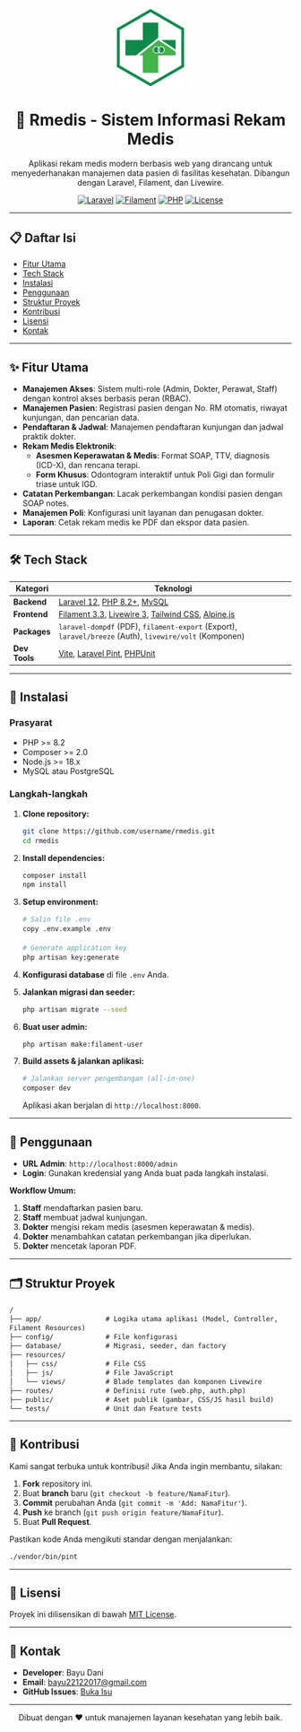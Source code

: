 <p align="center">
  <img src="public/images/LogoPuskesmas.png" alt="Rmedis Logo" width="120">
</p>

<h1 align="center">🏥 Rmedis - Sistem Informasi Rekam Medis</h1>

<p align="center">
  Aplikasi rekam medis modern berbasis web yang dirancang untuk menyederhanakan manajemen data pasien di fasilitas kesehatan. Dibangun dengan Laravel, Filament, dan Livewire.
</p>

<p align="center">
  <a href="https://laravel.com"><img src="https://img.shields.io/badge/Laravel-12.0-FF2D20?logo=laravel" alt="Laravel"></a>
  <a href="https://filamentphp.com"><img src="https://img.shields.io/badge/Filament-3.3-F59E0B" alt="Filament"></a>
  <a href="https://php.net"><img src="https://img.shields.io/badge/PHP-8.2+-777BB4?logo=php" alt="PHP"></a>
  <a href="LICENSE"><img src="https://img.shields.io/badge/License-MIT-green.svg" alt="License"></a>
</p>

---

## 📋 Daftar Isi

- [Fitur Utama](#-fitur-utama)
- [Tech Stack](#-tech-stack)
- [Instalasi](#-instalasi)
- [Penggunaan](#-penggunaan)
- [Struktur Proyek](#-struktur-proyek)
- [Kontribusi](#-kontribusi)
- [Lisensi](#-lisensi)
- [Kontak](#-kontak)

---

## ✨ Fitur Utama

- **Manajemen Akses**: Sistem multi-role (Admin, Dokter, Perawat, Staff) dengan kontrol akses berbasis peran (RBAC).
- **Manajemen Pasien**: Registrasi pasien dengan No. RM otomatis, riwayat kunjungan, dan pencarian data.
- **Pendaftaran & Jadwal**: Manajemen pendaftaran kunjungan dan jadwal praktik dokter.
- **Rekam Medis Elektronik**:
  - **Asesmen Keperawatan & Medis**: Format SOAP, TTV, diagnosis (ICD-X), dan rencana terapi.
  - **Form Khusus**: Odontogram interaktif untuk Poli Gigi dan formulir triase untuk IGD.
- **Catatan Perkembangan**: Lacak perkembangan kondisi pasien dengan SOAP notes.
- **Manajemen Poli**: Konfigurasi unit layanan dan penugasan dokter.
- **Laporan**: Cetak rekam medis ke PDF dan ekspor data pasien.

---

## 🛠 Tech Stack

| Kategori      | Teknologi                                                                                             |
|---------------|-------------------------------------------------------------------------------------------------------|
| **Backend**   | [Laravel 12](https://laravel.com), [PHP 8.2+](https://php.net), [MySQL](https://www.mysql.com)           |
| **Frontend**  | [Filament 3.3](https://filamentphp.com), [Livewire 3](https://livewire.laravel.com), [Tailwind CSS](https://tailwindcss.com), [Alpine.js](https://alpinejs.dev) |
| **Packages**  | `laravel-dompdf` (PDF), `filament-export` (Export), `laravel/breeze` (Auth), `livewire/volt` (Komponen) |
| **Dev Tools** | [Vite](https://vitejs.dev), [Laravel Pint](https://laravel.com/docs/pint), [PHPUnit](https://phpunit.de) |

---

## 🚀 Instalasi

### Prasyarat
- PHP >= 8.2
- Composer >= 2.0
- Node.js >= 18.x
- MySQL atau PostgreSQL

### Langkah-langkah
1.  **Clone repository:**
    ```bash
    git clone https://github.com/username/rmedis.git
    cd rmedis
    ```

2.  **Install dependencies:**
    ```bash
    composer install
    npm install
    ```

3.  **Setup environment:**
    ```bash
    # Salin file .env
    copy .env.example .env

    # Generate application key
    php artisan key:generate
    ```

4.  **Konfigurasi database** di file `.env` Anda.

5.  **Jalankan migrasi dan seeder:**
    ```bash
    php artisan migrate --seed
    ```

6.  **Buat user admin:**
    ```bash
    php artisan make:filament-user
    ```

7.  **Build assets & jalankan aplikasi:**
    ```bash
    # Jalankan server pengembangan (all-in-one)
    composer dev
    ```
    Aplikasi akan berjalan di `http://localhost:8000`.

---

## 📖 Penggunaan

- **URL Admin**: `http://localhost:8000/admin`
- **Login**: Gunakan kredensial yang Anda buat pada langkah instalasi.

**Workflow Umum:**
1.  **Staff** mendaftarkan pasien baru.
2.  **Staff** membuat jadwal kunjungan.
3.  **Dokter** mengisi rekam medis (asesmen keperawatan & medis).
4.  **Dokter** menambahkan catatan perkembangan jika diperlukan.
5.  **Dokter** mencetak laporan PDF.

---

## 🗂️ Struktur Proyek

```
/
├── app/                # Logika utama aplikasi (Model, Controller, Filament Resources)
├── config/             # File konfigurasi
├── database/           # Migrasi, seeder, dan factory
├── resources/
│   ├── css/            # File CSS
│   ├── js/             # File JavaScript
│   └── views/          # Blade templates dan komponen Livewire
├── routes/             # Definisi rute (web.php, auth.php)
├── public/             # Aset publik (gambar, CSS/JS hasil build)
└── tests/              # Unit dan Feature tests
```

---

## 🤝 Kontribusi

Kami sangat terbuka untuk kontribusi! Jika Anda ingin membantu, silakan:
1.  **Fork** repository ini.
2.  Buat **branch** baru (`git checkout -b feature/NamaFitur`).
3.  **Commit** perubahan Anda (`git commit -m 'Add: NamaFitur'`).
4.  **Push** ke branch (`git push origin feature/NamaFitur`).
5.  Buat **Pull Request**.

Pastikan kode Anda mengikuti standar dengan menjalankan:
```bash
./vendor/bin/pint
```

---

## 📝 Lisensi

Proyek ini dilisensikan di bawah [MIT License](LICENSE).

---

## 📧 Kontak

- **Developer**: Bayu Dani
- **Email**: bayu22122017@gmail.com
- **GitHub Issues**: [Buka Isu](https://github.com/username/rmedis/issues)

---

<p align="center">
Dibuat dengan ❤️ untuk manajemen layanan kesehatan yang lebih baik.
</p>